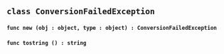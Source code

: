 ## ```class ConversionFailedException```


#### ```func new (obj : object, type : object) : ConversionFailedException```

#### ```func tostring () : string```

